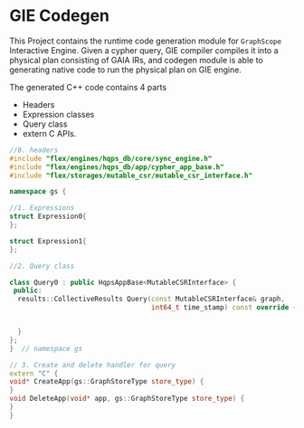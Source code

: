 # GIE Codegen

This Project contains the runtime code generation module for `GraphScope` Interactive Engine.
Given a cypher query, GIE compiler compiles it into a physical plan consisting of GAIA IRs,
and codegen module is able to generating native code to run the physical plan on GIE engine.

The generated C++ code contains  4 parts
- Headers
- Expression classes
- Query class
- extern C APIs.
```c++
//0. headers
#include "flex/engines/hqps_db/core/sync_engine.h"
#include "flex/engines/hqps_db/app/cypher_app_base.h"
#include "flex/storages/mutable_csr/mutable_csr_interface.h"

namespace gs {

//1. Expressions
struct Expression0{
};

struct Expression1{
};

//2. Query class

class Query0 : public HqpsAppBase<MutableCSRInterface> {
 public:
  results::CollectiveResults Query(const MutableCSRInterface& graph,
                                   int64_t time_stamp) const override {


  }
};
}  // namespace gs

// 3. Create and delete handler for query
extern "C" {
void* CreateApp(gs::GraphStoreType store_type) {
}
void DeleteApp(void* app, gs::GraphStoreType store_type) {
}
}
```

